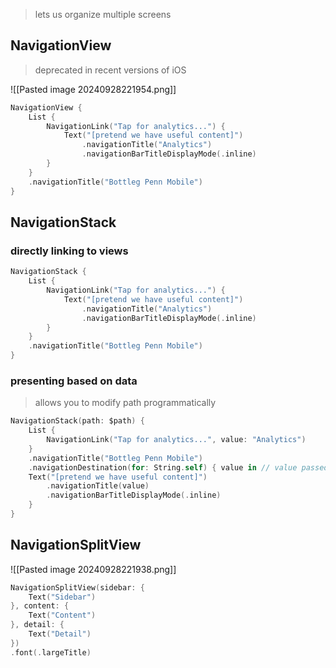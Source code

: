 >lets us organize multiple screens


## NavigationView
>deprecated in recent versions of iOS

![[Pasted image 20240928221954.png]]
```Swift
NavigationView {
	List {
		NavigationLink("Tap for analytics...") {
			Text("[pretend we have useful content]")
				.navigationTitle("Analytics")
				.navigationBarTitleDisplayMode(.inline)
		}
	}
	.navigationTitle("Bottleg Penn Mobile")
}
```

## NavigationStack
### directly linking to views
```Swift
NavigationStack {
	List {
		NavigationLink("Tap for analytics...") {
			Text("[pretend we have useful content]")
				.navigationTitle("Analytics")
				.navigationBarTitleDisplayMode(.inline)
		}
	}
	.navigationTitle("Bottleg Penn Mobile")
}
```

### presenting based on data
>allows you to modify path programmatically
```Swift
NavigationStack(path: $path) {
	List {
		NavigationLink("Tap for analytics...", value: "Analytics") 
	}
	.navigationTitle("Bottleg Penn Mobile")
	.navigationDestination(for: String.self) { value in // value passed into .navigationDestination
	Text("[pretend we have useful content]")
		.navigationTitle(value)
		.navigationBarTitleDisplayMode(.inline)
	}
}
```

## NavigationSplitView
![[Pasted image 20240928221938.png]]
```Swift
NavigationSplitView(sidebar: {
	Text("Sidebar")
}, content: {
	Text("Content")
}, detail: {
	Text("Detail")
})
.font(.largeTitle)
```
